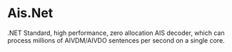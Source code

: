 # Ais.Net
.NET Standard, high performance, zero allocation AIS decoder, which can process millions of AIVDM/AIVDO sentences per second on a single core.
